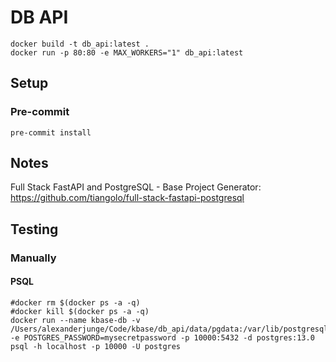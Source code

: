 # DB API

```
docker build -t db_api:latest .
docker run -p 80:80 -e MAX_WORKERS="1" db_api:latest
```

## Setup

### Pre-commit

```
pre-commit install
```

## Notes

Full Stack FastAPI and PostgreSQL - Base Project Generator:
https://github.com/tiangolo/full-stack-fastapi-postgresql

## Testing

### Manually

#### PSQL

```
#docker rm $(docker ps -a -q)
#docker kill $(docker ps -a -q)
docker run --name kbase-db -v /Users/alexanderjunge/Code/kbase/db_api/data/pgdata:/var/lib/postgresql/data -e POSTGRES_PASSWORD=mysecretpassword -p 10000:5432 -d postgres:13.0
psql -h localhost -p 10000 -U postgres
```

